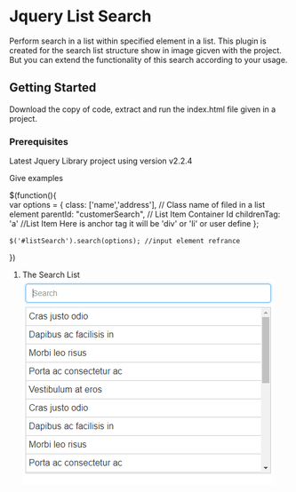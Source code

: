 # Jquery List Search 

Perform search in a list within specified element in a list.
This plugin is created for the search list structure show in image gicven with the project.
But you can extend the functionality of this search according to your usage.

## Getting Started

Download the copy of code, extract and run the index.html file given in a project.

### Prerequisites

Latest Jquery Library project using version v2.2.4

Give examples

$(function(){  
  var options = {
        class: ['name','address'], // Class name of filed in a list element
        parentId: "customerSearch", // List Item Container Id
        childrenTag: 'a' //List Item Here is anchor tag it will be 'div' or 'li' or user define 
    };
    
    $('#listSearch').search(options); //input element refrance  
})  
 
 1. The Search List 
 ![alt text](https://github.com/khanwasim1992/JqueryListSearch-/blob/master/list.PNG)
    
  
